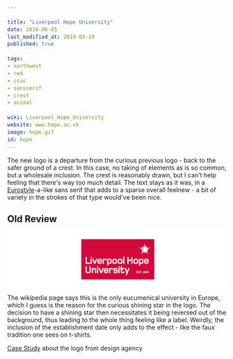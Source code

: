 ```yaml
---

title: "Liverpool Hope University"
date: 2016-06-05
last_modified_at: 2019-03-19
published: true

tags:
- northwest
- red
- ccuc
- sansserif
- crest
- animal

wiki: Liverpool_Hope_University
website: www.hope.ac.uk
image: hope.gif
id: hope
---
```


The new logo is a departure from the curious previous logo - back to the safer ground of a crest. In this case, no taking of elements as is so common, but a wholesale inclusion. The crest is reasonably drawn, but I can't help feeling that there's way too much detail. The text stays as it was, in a [Eurostyle](euro)-a-like sans serif that adds to a sparse overall feelnew - a bit of variety in the strokes of that type would've been nice.

## Old Review

![Old Logo](/images/logospotter/hope-old.gif)

The wikipedia page says this is the only eucumenical university in Europe, which I guess is the reason for the curious shining star in the logo. The decision to have a shining star then necessitates it being reversed out of the background, thus leading to the whole thing feeling like a label. Weirdly, the inclusion of the establishment date only adds to the effect - like the faux tradition one sees on t-shirts.

[Case Study][case] about the logo from design agency

[case]: http://fabrikbrands.com/portfolio/liverpool-hope-identity/
[euro]: https://en.wikipedia.org/wiki/Eurostile
